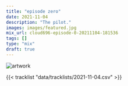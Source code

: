 ```yaml
---
title: "episode zero"
date: 2021-11-04
description: "The pilot."
images: images/featured.jpg
mix_url: cloud696-episode-0-20211104-181536
tags: []
type: "mix"
draft: true
---
```


![artwork](images/featured.jpg)

{{< tracklist "data/tracklists/2021-11-04.csv" >}}
